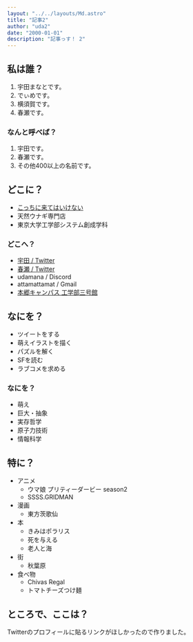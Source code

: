 ```yaml
---
layout: "../../layouts/Md.astro"
title: "記事2"
author: "uda2"
date: "2000-01-01"
description: "記事っす！ 2"
---
```

## 私は誰？

1. 宇田まなとです。
2. でぃめです。
3. 横須賀です。
4. 春瀬です。

### なんと呼べば？

1. 宇田です。
2. 春瀬です。
3. その他400以上の名前です。

## どこに？

- [こっちに来てはいけない](https://discord.gg/2UAAFXxa3u "Discord Server")
- 天然ウナギ専門店
- 東京大学工学部システム創成学科

### どこへ？

- [宇田 / Twitter](https://twitter.com/41_36_22 "Twitter Account (Uda)")
- [春瀬 / Twitter](https://twitter.com/tosdmnt "Twitter Account (Haruse)")
- udamana / Discord
- attamattamat / Gmail
- [本郷キャンパス 工学部三号館](https://maps.app.goo.gl/wemSB69zpXkrZsvw9 "Google Map (Faculty of Engineering Bldg.3)")

## なにを？

- ツイートをする
- 萌えイラストを描く
- パズルを解く
- SFを読む
- ラブコメを求める

### なにを？

- 萌え
- 巨大・抽象
- 実存哲学
- 原子力技術
- 情報科学

## 特に？

- アニメ    
  - ウマ娘 プリティーダービー season2
  - SSSS.GRIDMAN
- 漫画
  - 東方茨歌仙
- 本
  - きみはポラリス
  - 死を与える
  - 老人と海
- 街
  - 秋葉原
- 食べ物
  - Chivas Regal
  - トマトチーズつけ麺

## ところで、ここは？

Twitterのプロフィールに貼るリンクがほしかったので作りました。
